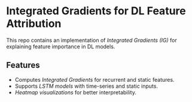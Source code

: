 # Integrated Gradients for DL Feature Attribution

This repo contains an implementation of *Integrated Gradients (IG)* for explaining feature importance in DL models.

## Features
- Computes *Integrated Gradients* for recurrent and static features.
- Supports *LSTM models* with time-series and static inputs.
- *Heatmap visualizations* for better interpretability.
